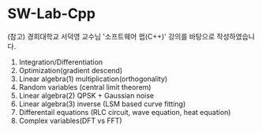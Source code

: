 # SW-Lab-Cpp

(참고) 경희대학교 서덕영 교수님 '소프트웨어 랩(C++)' 강의를 바탕으로 작성하였습니다.  

1. Integration/Differentiation  
2. Optimization(gradient descend)  
3. Linear algebra(1) multiplication(orthogonality)  
4. Random variables (central limit theorem)  
5. Linear algebra(2) QPSK + Gaussian noise  
6. Linear algebra(3) inverse (LSM based curve fitting)  
7. Differentail equations (RLC circuit, wave equation, heat equation)  
8. Complex variables(DFT vs FFT)  
